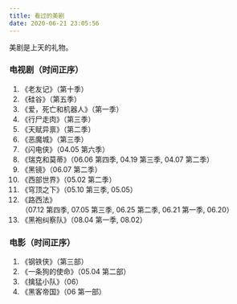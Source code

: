 ```yaml
---
title: 看过的美剧
date: 2020-06-21 23:05:56
---
```


美剧是上天的礼物。

<h3>电视剧<sd>（时间正序）</sd></h3>

<ol>
    <li>《老友记》<sd>（第十季）</sd></li>
    <li>《硅谷》<sd>（第五季）</sd></li>
    <li>《爱，死亡和机器人》<sd>（第一季）</sd></li>
    <li>《行尸走肉》<sd>（第三季）</sd></li>
    <li>《天赋异禀》<sd>（第二季）</sd></li>
    <li>《恶魔城》<sd>（第三季）</sd></li>
    <li>《闪电侠》<sd>（04.05 第六季）</sd></li>
    <li>《瑞克和莫蒂》<sd>（06.06 第四季, 04.19 第三季, 04.07 第二季）</sd></li>
    <li>《黑镜》<sd>（06.07 第二季）</sd></li>
    <li>《西部世界》<sd>（05.02 第二季）</sd></li>
    <li>《穹顶之下》<sd>（05.10 第三季, 05.05）</sd></li>
    <li>《路西法》<sd>（07.12 第四季, 07.05 第三季, 06.25 第二季, 06.21 第一季, 06.20）</sd></li>
    <li>《黑袍纠察队》<sd>（08.04 第一季, 08.02）</sd></li>
</ol>

<h3>电影<sd>（时间正序）</sd></h3>

<ol>
    <li>《钢铁侠》<sd>（第三部）</sd></li>
    <li>《一条狗的使命》<sd>（05.04 第二部）</sd></li>
    <li>《擒猛小队》<sd>（06）</sd></li>
    <li>《黑客帝国》<sd>（06 第一部）</sd></li>
</ol>

